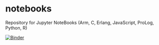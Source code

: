 # notebooks
Repository for Jupyter NoteBooks (Arm, C, Erlang, JavaScript, ProLog, Python, R)

[![Binder](https://mybinder.org/badge_logo.svg)](https://mybinder.org/v2/gh/denisb/notebooks/HEAD)  
